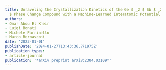 ```yaml
---
title: Unraveling the Crystallization Kinetics of the Ge $ _2 $ Sb $ _2 $ Te $ _5
  $ Phase Change Compound with a Machine-Learned Interatomic Potential
authors:
- Omar Abou El Kheir
- Luigi Bonati
- Michele Parrinello
- Marco Bernasconi
date: '2023-01-01'
publishDate: '2024-01-27T13:43:36.771975Z'
publication_types:
- article-journal
publication: '*arXiv preprint arXiv:2304.03109*'
---
```

